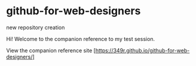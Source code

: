 # github-for-web-designers
new repository creation

Hi! Welcome to the companion reference to my test session.

View the companion reference site [https://349r.github.io/github-for-web-designers/]

